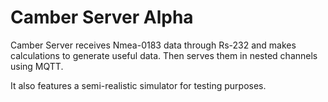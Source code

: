 # Camber Server Alpha

Camber Server receives Nmea-0183 data through Rs-232 and makes calculations to generate useful data. Then serves them in nested channels using MQTT.

It also features a semi-realistic simulator for testing purposes.
